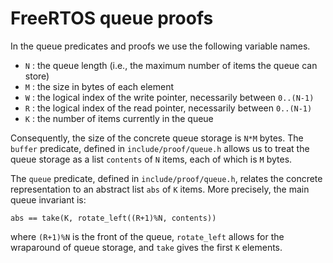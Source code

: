# FreeRTOS queue proofs

In the queue predicates and proofs we use the following variable names.

  - `N` : the queue length (i.e., the maximum number of items the queue can
    store)
  - `M` : the size in bytes of each element
  - `W` : the logical index of the write pointer, necessarily between `0..(N-1)`
  - `R` : the logical index of the read pointer, necessarily between `0..(N-1)`
  - `K` : the number of items currently in the queue

Consequently, the size of the concrete queue storage is `N*M` bytes.  The
`buffer` predicate, defined in `include/proof/queue.h` allows us to treat the
queue storage as a list `contents` of `N` items, each of which is `M` bytes.

The `queue` predicate, defined in `include/proof/queue.h`, relates the concrete
representation to an abstract list `abs` of `K` items. More precisely, the main
queue invariant is:

```
abs == take(K, rotate_left((R+1)%N, contents))
```

where `(R+1)%N` is the front of the queue, `rotate_left` allows for the
wraparound of queue storage, and `take` gives the first `K` elements.
